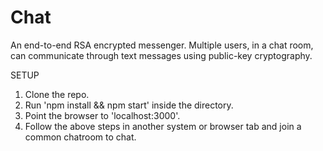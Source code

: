 # Chat
An end-to-end RSA encrypted messenger. Multiple users, in a chat room, can communicate through text messages using public-key cryptography.

SETUP
1. Clone the repo.
2. Run 'npm install && npm start' inside the directory.
3. Point the browser to 'localhost:3000'.
4. Follow the above steps in another system or browser tab and join a common chatroom to chat.
